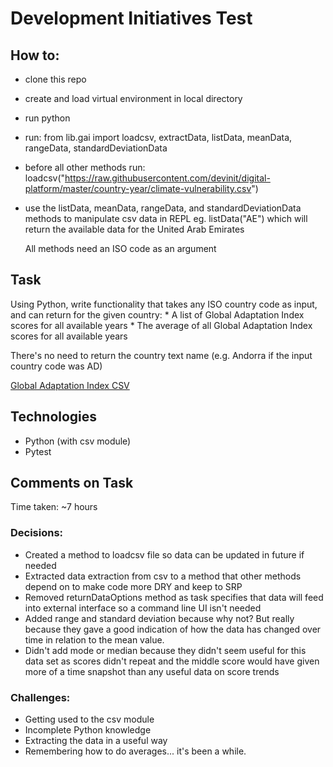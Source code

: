 # Development Initiatives Test

## How to:
* clone this repo
* create and load virtual environment in local directory
* run python
* run: from lib.gai import loadcsv, extractData, listData, meanData, rangeData, standardDeviationData
* before all other methods run:
	loadcsv("https://raw.githubusercontent.com/devinit/digital-platform/master/country-year/climate-vulnerability.csv")
* use the listData, meanData, rangeData, and standardDeviationData methods to manipulate csv data in REPL eg. listData("AE") which will return the available data for the United Arab Emirates

	All methods need an ISO code as an argument

## Task

Using Python, write functionality that takes any ISO country code as input, and can return for the given country:
	* A list of Global Adaptation Index scores for all available years
	* The average of all Global Adaptation Index scores for all available years

There's no need to return the country text name (e.g. Andorra if the input country code was AD)

[Global Adaptation Index CSV](https://github.com/devinit/digital-platform/blob/master/country-year/climate-vulnerability.csv "GAI CSV")

## Technologies

* Python (with csv module)
* Pytest

## Comments on Task

Time taken: ~7 hours

### Decisions:
* Created a method to loadcsv file so data can be updated in future if needed
* Extracted data extraction from csv to a method that other methods depend on to make code more DRY and keep to SRP
* Removed returnDataOptions method as task specifies that data will feed into external interface so a command line UI isn't needed
* Added range and standard deviation because why not? But really because they gave a good indication of how the data has changed over time in relation to the mean value.
* Didn't add mode or median because they didn't seem useful for this data set as scores didn't repeat and the middle score would have given more of a time snapshot than any useful data on score trends


### Challenges:
* Getting used to the csv module
* Incomplete Python knowledge
* Extracting the data in a useful way
* Remembering how to do averages... it's been a while.
